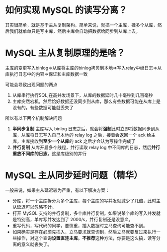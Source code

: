 # 如何实现 MySQL 的读写分离？

其实很简单，就是基于主从复制架构，简单来说，就搞一个主库，挂多个从库，然后我们就单单只是写主库，然后主库会自动把数据给同步到从库上去。

# MySQL 主从复制原理的是啥？

主库的变更写入binlog=>从库将主库的binlog拷贝到本地=>写入relay中继日志=>从库执行日志中的内容=>保证和主库数据一致

可能会导致出现问题的两点

1. 从库串行执行SQL,在高并发场景下，从库的数据延时几十毫秒到几百毫秒
2. 主库突然宕机，然后恰好数据还没同步到从库，那么有些数据可能在从库上是没有的，有些数据可能就丢失了

所以有以下两个机制解决问题

1. **半同步复制**  主库写入 binlog 日志之后，就会将**强制**此时立即将数据同步到从库，从库将日志写入自己本地的 relay log 之后，接着会返回一个 ack 给主库，主库接收到**至少一个从库**的 ack 之后才会认为写操作完成了
2. **并行复制**  从库开启多个线程，并行读取 relay log 中不同库的日志，然后**并行重放不同库的日志**，这是库级别的并行

# MySQL 主从同步延时问题（精华）

一般来说，如果主从延迟较为严重，有以下解决方案：

- 分库，将一个主库拆分为多个主库，每个主库的写并发就减少了几倍，此时主从延迟可以忽略不计。
- 打开 MySQL 支持的并行复制，多个库并行复制。如果说某个库的写入并发就是特别高，单库写并发达到了 2000/s，并行复制还是没意义。
- 重写代码，写代码的同学，要慎重，插入数据时立马查询可能查不到。
- 如果确实是存在必须先插入，立马要求就查询到，然后立马就要反过来执行一些操作，对这个查询**设置直连主库**。**不推荐**这种方法，你要是这么搞，读写分离的意义就丧失了。